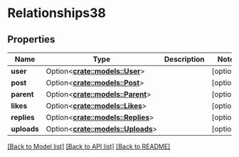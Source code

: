 # Relationships38

## Properties

Name | Type | Description | Notes
------------ | ------------- | ------------- | -------------
**user** | Option<[**crate::models::User**](user.md)> |  | [optional]
**post** | Option<[**crate::models::Post**](post.md)> |  | [optional]
**parent** | Option<[**crate::models::Parent**](parent.md)> |  | [optional]
**likes** | Option<[**crate::models::Likes**](likes.md)> |  | [optional]
**replies** | Option<[**crate::models::Replies**](replies.md)> |  | [optional]
**uploads** | Option<[**crate::models::Uploads**](uploads.md)> |  | [optional]

[[Back to Model list]](../README.md#documentation-for-models) [[Back to API list]](../README.md#documentation-for-api-endpoints) [[Back to README]](../README.md)


